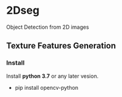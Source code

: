 # 2Dseg
Object Detection from 2D images

## Texture Features Generation

### Install

Install **python 3.7** or any later vesion.

* pip install opencv-python
